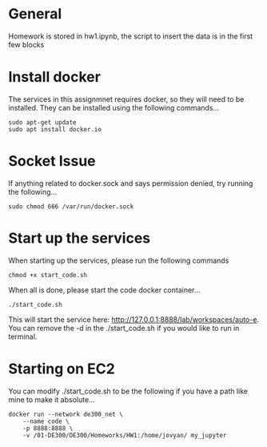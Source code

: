# General
Homework is stored in hw1.ipynb, the script to insert the data is in the first few blocks

# Install docker
The services in this assignmnet requires docker, so they will need to be installed. They can be installed using the following commands...
```
sudo apt-get update
sudo apt install docker.io
```

# Socket Issue
If anything related to docker.sock and says permission denied, try running the following...
```
sudo chmod 666 /var/run/docker.sock 
```

# Start up the services
When starting up the services, please run the following commands
```
chmod +x start_code.sh
```

When all is done, please start the code docker container...

```
./start_code.sh
```

This will start the service here: http://127.0.0.1:8888/lab/workspaces/auto-e. You can remove the -d in the ./start_code.sh if you would like to run in terminal.

# Starting on EC2
You can modify ./start_code.sh to be the following if you have a path like mine to make it absolute...
```
docker run --network de300_net \
    --name code \
    -p 8888:8888 \
    -v /01-DE300/DE300/Homeworks/HW1:/home/jovyan/ my_jupyter
```